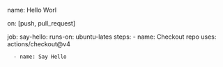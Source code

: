 name: Hello Worl

on: [push, pull_request]

job:
  say-hello:
    runs-on: ubuntu-lates
    steps:
      - name: Checkout repo
        uses: actions/checkout@v4

      - name: Say Hello

